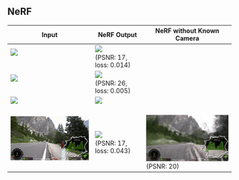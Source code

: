 ## NeRF

| Input | NeRF Output | NeRF without Known Camera | 
| ----- | ------ | ----- |
| <img src='imgs/BK2-MOV.gif'/><br>&nbsp; | <img src='imgs/my2.gif' width=320px/><br>(PSNR: 17, loss: 0.014) | |
| <img src='imgs/BK3-MOV.gif'/><br>&nbsp; | <img src='imgs/my3.gif' width=320px/><br>(PSNR: 26, loss: 0.005) | |
| <img src='imgs/FR3-MOV.gif'/><br>&nbsp; | <img src='imgs/front3.gif' width=320px/><br>&nbsp; | |
| <img src='imgs/biking2-MOV.gif'/><br>&nbsp; | <img src='imgs/biking2.gif' width=320px/><br>(PSNR: 17, loss: 0.043) | <img src='imgs/biking2-mm.gif' width=320px/><br>(PSNR: 20) |

